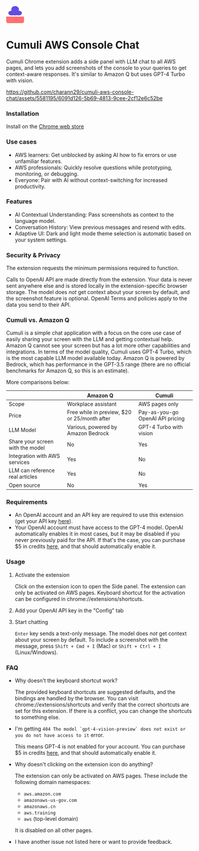 ![Logo](public/icons/logo48.png)

# Cumuli AWS Console Chat

Cumuli Chrome extension adds a side panel with LLM chat to all AWS pages, and lets you add screenshots of the console to your queries to get context-aware responses. It's similar to Amazon Q but uses GPT-4 Turbo with vision.

https://github.com/charann29/cumuli-aws-console-chat/assets/5581195/6091d126-5b69-4813-9cee-2cf12e6c52be

### Installation

Install on the [Chrome web store](https://chromewebstore.google.com/detail/cumuli-aws-console-chat/ekdfdahmkpbenhccafhdkmjfgcioejbc)

### Use cases

- AWS learners: Get unblocked by asking AI how to fix errors or use unfamiliar features.
- AWS professionals: Quickly resolve questions while prototyping, monitoring, or debugging.
- Everyone: Pair with AI without context-switching for increased productivity.

### Features

- AI Contextual Understanding: Pass screenshots as context to the language model.
- Conversation History: View previous messages and resend with edits.
- Adaptive UI: Dark and light mode theme selection is automatic based on your system settings.

### Security & Privacy

The extension requests the minimum permissions required to function.

Calls to OpenAI API are made directly from the extension. Your data is never sent anywhere else and is stored locally in the extension-specific browser storage. The model does _not_ get context about your screen by default, and the screenshot feature is optional. OpenAI Terms and policies apply to the data you send to their API.

### Cumuli vs. Amazon Q

Cumuli is a simple chat application with a focus on the core use case of easily sharing your screen with the LLM and getting contextual help.
Amazon Q cannot see your screen but has a lot more other capabilities and integrations. In terms of the model quality, Cumuli uses GPT-4 Turbo, which is the most capable LLM model available today. Amazon Q is powered by Bedrock, which has performance in the GPT-3.5 range (there are no official benchmarks for Amazon Q, so this is an estimate).

More comparisons below:

|                                  | Amazon Q                                     | Cumuli                           |
| -------------------------------- | -------------------------------------------- | -------------------------------- |
| Scope                            | Workplace assistant                          | AWS pages only                   |
| Price                            | Free while in preview, $20 or 25/month after | Pay-as-you-go OpenAI API pricing |
| LLM Model                        | Various, powered by Amazon Bedrock           | GPT-4 Turbo with vision          |
| Share your screen with the model | No                                           | Yes                              |
| Integration with AWS services    | Yes                                          | No                               |
| LLM can reference real articles  | Yes                                          | No                               |
| Open source                      | No                                           | Yes                              |

### Requirements

- An OpenAI account and an API key are required to use this extension (get your API key [here](https://platform.openai.com/api-keys)).
- Your OpenAI account must have access to the GPT-4 model. OpenAI automatically enables it in most cases, but it may be disabled if you never previously paid for the API. If that's the case, you can purchase $5 in credits [here](https://platform.openai.com/account/billing/overview), and that should automatically enable it.

### Usage

1. Activate the extension

   Click on the extension icon to open the Side panel. The extension can only be activated on AWS pages. Keyboard shortcut for the activation can be configured in chrome://extensions/shortcuts.

2. Add your OpenAI API key in the "Config" tab

3. Start chatting

   `Enter` key sends a text-only message. The model does _not_ get context about your screen by default. To include a screenshot with the message, press `Shift + Cmd + I` (Mac) or `Shift + Ctrl + I` (Linux/Windows).

### FAQ

- Why doesn't the keyboard shortcut work?

  The provided keyboard shortcuts are suggested defaults, and the bindings are handled by the browser. You can visit chrome://extensions/shortcuts and verify that the correct shortcuts are set for this extension. If there is a conflict, you can change the shortcuts to something else.

- I'm getting `` 404 The model `gpt-4-vision-preview` does not exist or you do not have access to it `` error.

  This means GPT-4 is not enabled for your account. You can purchase $5 in credits [here](https://platform.openai.com/account/billing/overview), and that should automatically enable it.

- Why doesn't clicking on the extension icon do anything?

  The extension can only be activated on AWS pages. These include the following domain namespaces:

  - `aws.amazon.com`
  - `amazonaws-us-gov.com`
  - `amazonaws.cn`
  - `aws.training`
  - `aws` (top-level domain)

  It is disabled on all other pages.

- I have another issue not listed here or want to provide feedback.

  